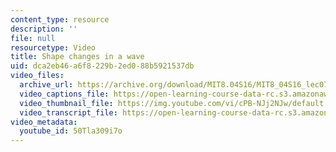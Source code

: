 ```yaml
---
content_type: resource
description: ''
file: null
resourcetype: Video
title: Shape changes in a wave
uid: dca2eb46-a6f8-229b-2ed0-88b5921537db
video_files:
  archive_url: https://archive.org/download/MIT8.04S16/MIT8_04S16_lec07_s4_300k.mp4
  video_captions_file: https://open-learning-course-data-rc.s3.amazonaws.com/8-04-quantum-physics-i-spring-2016/c5f7ad3f17e757648de76cf0cd59593e_50Tla309i7o.vtt
  video_thumbnail_file: https://img.youtube.com/vi/cPB-NJj2NJw/default.jpg
  video_transcript_file: https://open-learning-course-data-rc.s3.amazonaws.com/8-04-quantum-physics-i-spring-2016/a76267d3fa86e0b44a623527e67d1751_50Tla309i7o.pdf
video_metadata:
  youtube_id: 50Tla309i7o
---
```

